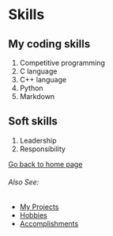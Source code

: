 # Skills

## My coding skills
1. Competitive programming
1. C language
1. C++ language
1. Python
1. Markdown

## Soft skills
1. Leadership
1. Responsibility

[Go back to home page](./README.md)

###### *Also See:*
* [My Projects](./my_projects.md)
* [Hobbies](./hobby.md)
* [Accomplishments](./accomplishments.md)
